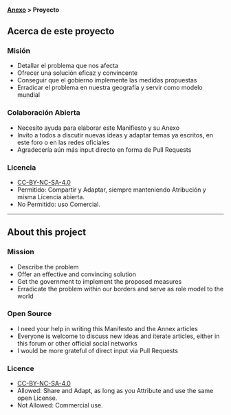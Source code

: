 #### [Anexo](../Anexo.md) > Proyecto

## Acerca de este proyecto

### Misión
* Detallar el problema que nos afecta
* Ofrecer una solución eficaz y convincente
* Conseguir que el gobierno implemente las medidas propuestas
* Erradicar el problema en nuestra geografía y servir como modelo mundial

### Colaboración Abierta
* Necesito ayuda para elaborar este Manifiesto y su Anexo
* Invito a todos a discutir nuevas ideas y adaptar temas ya escritos, en este foro o en las redes oficiales
* Agradecería aún más input directo en forma de Pull Requests

### Licencia
* [CC-BY-NC-SA-4.0](https://creativecommons.org/licenses/by-nc-sa/4.0/legalcode.es)
* Permitido: Compartir y Adaptar, siempre manteniendo Atribución y misma Licencia abierta.
* No Permitido: uso Comercial.

---- ----  

## About this project

### Mission
* Describe the problem
* Offer an effective and convincing solution
* Get the government to implement the proposed measures
* Erradicate the problem within our borders and serve as role model to the world

### Open Source
* I need your help in writing this Manifesto and the Annex articles
* Everyone is welcome to discuss new ideas and iterate articles, either in this forum or other official social networks
* I would be more grateful of direct input via Pull Requests

### Licence
* [CC-BY-NC-SA-4.0](https://creativecommons.org/licenses/by-nc-sa/4.0/legalcode)
* Allowed: Share and Adapt, as long as you Attribute and use the same open License.
* Not Allowed: Commercial use.
